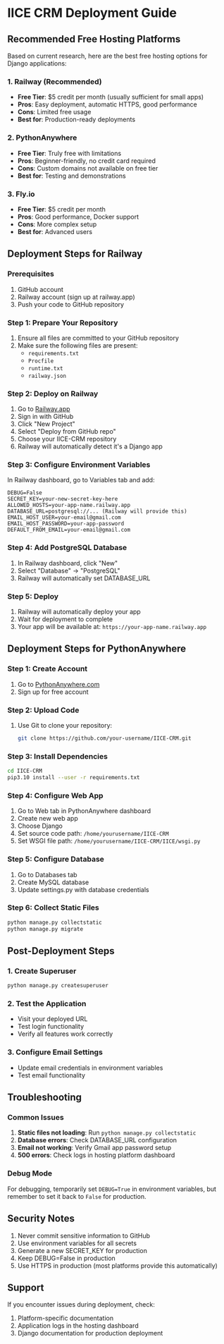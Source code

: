 # IICE CRM Deployment Guide

## Recommended Free Hosting Platforms

Based on current research, here are the best free hosting options for Django applications:

### 1. Railway (Recommended)
- **Free Tier**: $5 credit per month (usually sufficient for small apps)
- **Pros**: Easy deployment, automatic HTTPS, good performance
- **Cons**: Limited free usage
- **Best for**: Production-ready deployments

### 2. PythonAnywhere
- **Free Tier**: Truly free with limitations
- **Pros**: Beginner-friendly, no credit card required
- **Cons**: Custom domains not available on free tier
- **Best for**: Testing and demonstrations

### 3. Fly.io
- **Free Tier**: $5 credit per month
- **Pros**: Good performance, Docker support
- **Cons**: More complex setup
- **Best for**: Advanced users

## Deployment Steps for Railway

### Prerequisites
1. GitHub account
2. Railway account (sign up at railway.app)
3. Push your code to GitHub repository

### Step 1: Prepare Your Repository
1. Ensure all files are committed to your GitHub repository
2. Make sure the following files are present:
   - `requirements.txt`
   - `Procfile`
   - `runtime.txt`
   - `railway.json`

### Step 2: Deploy on Railway
1. Go to [Railway.app](https://railway.app)
2. Sign in with GitHub
3. Click "New Project"
4. Select "Deploy from GitHub repo"
5. Choose your IICE-CRM repository
6. Railway will automatically detect it's a Django app

### Step 3: Configure Environment Variables
In Railway dashboard, go to Variables tab and add:

```
DEBUG=False
SECRET_KEY=your-new-secret-key-here
ALLOWED_HOSTS=your-app-name.railway.app
DATABASE_URL=postgresql://... (Railway will provide this)
EMAIL_HOST_USER=your-email@gmail.com
EMAIL_HOST_PASSWORD=your-app-password
DEFAULT_FROM_EMAIL=your-email@gmail.com
```

### Step 4: Add PostgreSQL Database
1. In Railway dashboard, click "New"
2. Select "Database" → "PostgreSQL"
3. Railway will automatically set DATABASE_URL

### Step 5: Deploy
1. Railway will automatically deploy your app
2. Wait for deployment to complete
3. Your app will be available at: `https://your-app-name.railway.app`

## Deployment Steps for PythonAnywhere

### Step 1: Create Account
1. Go to [PythonAnywhere.com](https://www.pythonanywhere.com)
2. Sign up for free account

### Step 2: Upload Code
1. Use Git to clone your repository:
   ```bash
   git clone https://github.com/your-username/IICE-CRM.git
   ```

### Step 3: Install Dependencies
```bash
cd IICE-CRM
pip3.10 install --user -r requirements.txt
```

### Step 4: Configure Web App
1. Go to Web tab in PythonAnywhere dashboard
2. Create new web app
3. Choose Django
4. Set source code path: `/home/yourusername/IICE-CRM`
5. Set WSGI file path: `/home/yourusername/IICE-CRM/IICE/wsgi.py`

### Step 5: Configure Database
1. Go to Databases tab
2. Create MySQL database
3. Update settings.py with database credentials

### Step 6: Collect Static Files
```bash
python manage.py collectstatic
python manage.py migrate
```

## Post-Deployment Steps

### 1. Create Superuser
```bash
python manage.py createsuperuser
```

### 2. Test the Application
- Visit your deployed URL
- Test login functionality
- Verify all features work correctly

### 3. Configure Email Settings
- Update email credentials in environment variables
- Test email functionality

## Troubleshooting

### Common Issues
1. **Static files not loading**: Run `python manage.py collectstatic`
2. **Database errors**: Check DATABASE_URL configuration
3. **Email not working**: Verify Gmail app password setup
4. **500 errors**: Check logs in hosting platform dashboard

### Debug Mode
For debugging, temporarily set `DEBUG=True` in environment variables, but remember to set it back to `False` for production.

## Security Notes

1. Never commit sensitive information to GitHub
2. Use environment variables for all secrets
3. Generate a new SECRET_KEY for production
4. Keep DEBUG=False in production
5. Use HTTPS in production (most platforms provide this automatically)

## Support

If you encounter issues during deployment, check:
1. Platform-specific documentation
2. Application logs in the hosting dashboard
3. Django documentation for production deployment